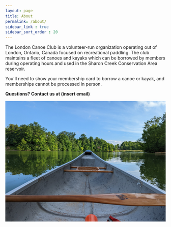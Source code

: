 ```yaml
---
layout: page
title: About
permalink: /about/
sidebar_link : true
sidebar_sort_order : 20
---
```


The London Canoe Club is a volunteer-run organization operating out of London, Ontario, Canada focused on recreational paddling. The club maintains a fleet of canoes and kayaks which can be borrowed by members during operating hours and used in the Sharon Creek Conservation Area reservoir.

You'll need to show your membership card to borrow a canoe or kayak, and memberships cannot be processed in person.

**Questions? Contact us at (insert email)**


![Bow](/images/bow.jpg)
